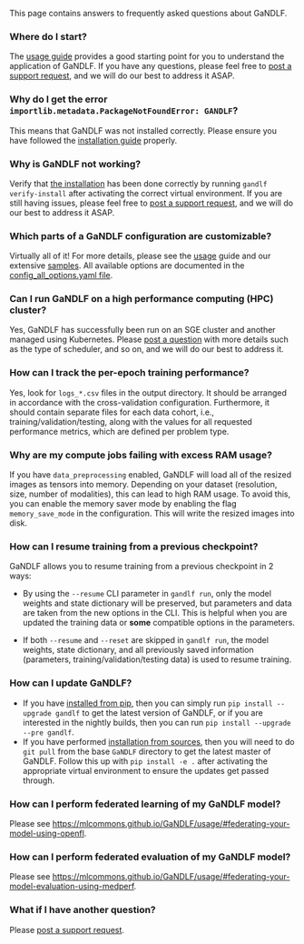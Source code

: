 This page contains answers to frequently asked questions about GaNDLF.


### Where do I start?

The [usage guide](https://mlcommons.github.io/GaNDLF/usage) provides a good starting point for you to understand the application of GaNDLF. If you have any questions, please feel free to [post a support request](https://github.com/mlcommons/GaNDLF/issues/new?assignees=&labels=&template=--questions-help-support.md&title=), and we will do our best to address it ASAP.

### Why do I get the error `importlib.metadata.PackageNotFoundError: GANDLF`?

This means that GaNDLF was not installed correctly. Please ensure you have followed the [installation guide](https://mlcommons.github.io/GaNDLF/setup) properly.

### Why is GaNDLF not working?

Verify that [the installation](https://mlcommons.github.io/GaNDLF/setup) has been done correctly by running `gandlf verify-install` after activating the correct virtual environment. If you are still having issues, please feel free to [post a support request](https://github.com/mlcommons/GaNDLF/issues/new?assignees=&labels=&template=--questions-help-support.md&title=), and we will do our best to address it ASAP.

### Which parts of a GaNDLF configuration are customizable?

Virtually all of it! For more details, please see the [usage](https://mlcommons.github.io/GaNDLF/usage) guide and our extensive [samples](https://github.com/mlcommons/GaNDLF/tree/master/samples). All available options are documented in the [config_all_options.yaml file](https://github.com/mlcommons/GaNDLF/blob/master/samples/config_all_options.yaml).

### Can I run GaNDLF on a high performance computing (HPC) cluster?

Yes, GaNDLF has successfully been run on an SGE cluster and another managed using Kubernetes. Please [post a question](https://github.com/mlcommons/GaNDLF/issues/new?assignees=&labels=&template=--questions-help-support.md&title=) with more details such as the type of scheduler, and so on, and we will do our best to address it.

### How can I track the per-epoch training performance?

Yes, look for `logs_*.csv` files in the output directory. It should be arranged in accordance with the cross-validation configuration. Furthermore, it  should contain separate files for each data cohort, i.e., training/validation/testing, along with the values for all requested performance metrics, which are defined per problem type.

### Why are my compute jobs failing with excess RAM usage?

If you have `data_preprocessing` enabled, GaNDLF will load all of the resized images as tensors into memory. Depending on your dataset (resolution, size, number of modalities), this can lead to high RAM usage. To avoid this, you can enable the memory saver mode by enabling the flag `memory_save_mode` in the configuration. This will write the resized images into disk.

### How can I resume training from a previous checkpoint?

GaNDLF allows you to resume training from a previous checkpoint in 2 ways:
- By using the `--resume` CLI parameter in `gandlf run`, only the model weights and state dictionary will be preserved, but parameters and data are taken from the new options in the CLI. This is helpful when you are updated the training data or **some** compatible options in the parameters.
<!-- TODO: Is that true? Do we resume run if both flags are False??-->
- If both `--resume` and `--reset` are skipped in `gandlf run`, the model weights, state dictionary, and all previously saved information (parameters, training/validation/testing data) is used to resume training.

### How can I update GaNDLF?

- If you have [installed from pip](./setup.md), then you can simply run `pip install --upgrade gandlf` to get the latest version of GaNDLF, or if you are interested in the nightly builds, then you can run `pip install --upgrade --pre gandlf`.
- If you have performed [installation from sources](./extending.md), then you will need to do `git pull` from the base `GaNDLF` directory to get the latest master of GaNDLF. Follow this up with `pip install -e .` after activating the appropriate virtual environment to ensure the updates get passed through.

### How can I perform federated learning of my GaNDLF model?

Please see https://mlcommons.github.io/GaNDLF/usage/#federating-your-model-using-openfl.

### How can I perform federated evaluation of my GaNDLF model?

Please see https://mlcommons.github.io/GaNDLF/usage/#federating-your-model-evaluation-using-medperf.

### What if I have another question?

Please [post a support request](https://github.com/mlcommons/GaNDLF/issues/new?assignees=&labels=&template=--questions-help-support.md&title=).